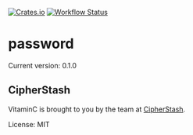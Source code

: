 [![Crates.io](https://img.shields.io/crates/v/vitaminc-password.svg)](https://crates.io/crates/vitaminc-password)
[![Workflow Status](https://github.com/cipherstash/vitaminc/workflows/main/badge.svg)](https://github.com/cipherstash/vitaminc/actions?query=workflow%3A%22main%22)

# password



Current version: 0.1.0

## CipherStash

VitaminC is brought to you by the team at [CipherStash](https://cipherstash.com).

License: MIT

